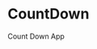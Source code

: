 # CountDown
 Count Down App
      
                      
                                                                                                     
                                                                                             
                                                                                               
                                                                                        
                                                                      
                                             
                             
                    
    
 
   
